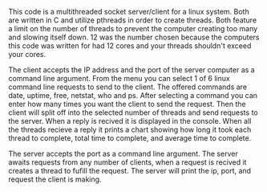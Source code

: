 This code is a multithreaded socket server/client for a linux system. Both are written in C and utilize pthreads in order to create threads. Both feature a limit on the number of threads 
to prevent the computer creating too many and slowing itself down. 12 was the number chosen because the computers this code was written for had 12 cores and your threads shouldn't exceed your cores. 

The client accepts the IP address and the port of the server computer as a command line argument. From the menu you can select 1 of 6 linux command line requests to send to the client.
The offered commands are date, uptime, free, netstat, who and ps. After selecting a command you can enter how many times you want the client to send the request. Then the client will split 
off into the selected number of threads and send requests to the server. When a reply is recived it is displayed in the console. When all the threads recieve a reply it prints a chart showing
how long it took each thread to complete, total time to complete, and average time to complete. 

The server accepts the port as a command line argument. The server awaits requests from any number of clients, when a request is recived it creates a thread to fufill the request. The server will print
the ip, port, and request the client is making. 
